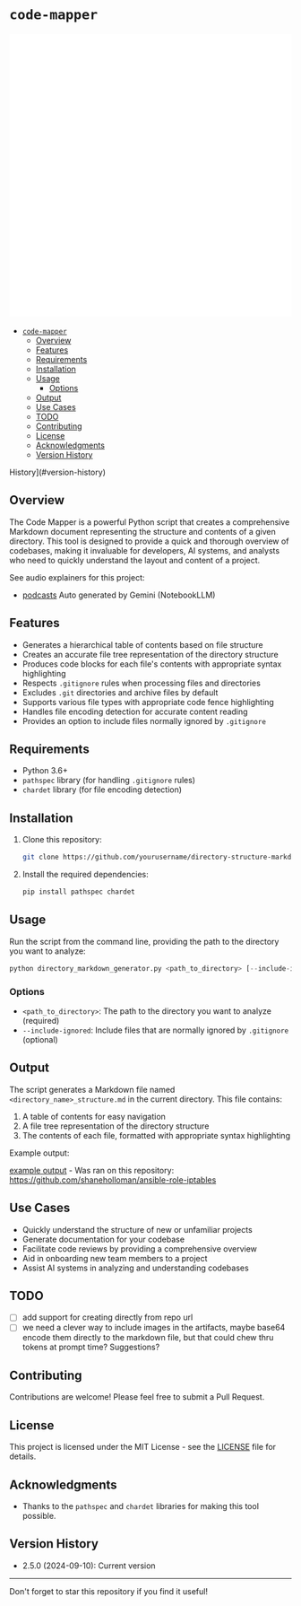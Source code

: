 # `code-mapper`

![logo](code-mapper.svg)

<!-- TOC -->

- [`code-mapper`](#code-mapper)
  - [Overview](#overview)
  - [Features](#features)
  - [Requirements](#requirements)
  - [Installation](#installation)
  - [Usage](#usage)
    - [Options](#options)
  - [Output](#output)
  - [Use Cases](#use-cases)
  - [TODO](#todo)
  - [Contributing](#contributing)
  - [License](#license)
  - [Acknowledgments](#acknowledgments)
  - [Version History](#version-history)

<!-- /TOC -->History](#version-history)

<!-- /TOC -->
<!-- /TOC -->

## Overview

The Code Mapper is a powerful Python script that creates a comprehensive Markdown document representing the structure and contents of a given directory. This tool is designed to provide a quick and thorough overview of codebases, making it invaluable for developers, AI systems, and analysts who need to quickly understand the layout and content of a project.

See audio explainers for this project:

- [podcasts](audio) Auto generated by Gemini (NotebookLLM)

## Features

- Generates a hierarchical table of contents based on file structure
- Creates an accurate file tree representation of the directory structure
- Produces code blocks for each file's contents with appropriate syntax highlighting
- Respects `.gitignore` rules when processing files and directories
- Excludes `.git` directories and archive files by default
- Supports various file types with appropriate code fence highlighting
- Handles file encoding detection for accurate content reading
- Provides an option to include files normally ignored by `.gitignore`

## Requirements

- Python 3.6+
- `pathspec` library (for handling `.gitignore` rules)
- `chardet` library (for file encoding detection)

## Installation

1. Clone this repository:

    ```sh
    git clone https://github.com/yourusername/directory-structure-markdown-generator.git
    ```

2. Install the required dependencies:

    ```sh
    pip install pathspec chardet
    ```

## Usage

Run the script from the command line, providing the path to the directory you want to analyze:

```python
python directory_markdown_generator.py <path_to_directory> [--include-ignored]
```

### Options

- `<path_to_directory>`: The path to the directory you want to analyze (required)
- `--include-ignored`: Include files that are normally ignored by `.gitignore` (optional)

## Output

The script generates a Markdown file named `<directory_name>_structure.md` in the current directory. This file contains:

1. A table of contents for easy navigation
2. A file tree representation of the directory structure
3. The contents of each file, formatted with appropriate syntax highlighting

Example output:

[example output](example-output/shaneholloman.iptables_structure.md)
    - Was ran on this repository: <https://github.com/shaneholloman/ansible-role-iptables>

## Use Cases

- Quickly understand the structure of new or unfamiliar projects
- Generate documentation for your codebase
- Facilitate code reviews by providing a comprehensive overview
- Aid in onboarding new team members to a project
- Assist AI systems in analyzing and understanding codebases

## TODO

- [ ] add support for creating directly from repo url
- [ ] we need a clever way to include images in the artifacts, maybe base64 encode them directly to the markdown file, but that could chew thru tokens at prompt time? Suggestions?

## Contributing

Contributions are welcome! Please feel free to submit a Pull Request.

## License

This project is licensed under the MIT License - see the [LICENSE](LICENSE) file for details.

## Acknowledgments

- Thanks to the `pathspec` and `chardet` libraries for making this tool possible.

## Version History

- 2.5.0 (2024-09-10): Current version

---

Don't forget to star this repository if you find it useful!
